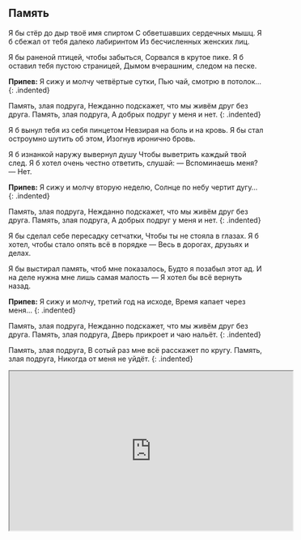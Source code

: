 ﻿---
layout: lyrics
---

## Память

Я<span class="Em"></span> бы стёр до дыр твоё и<span class="A"></span>мя спиртом
С обвет<span class="C"></span>шавших сердечных мы<span class="Em"></span>шц.
Я б сбе<span class="Em"></span>жал от тебя да<span class="A"></span>леко лабиринтом
Из бесчис<span class="C"></span>ленных женских ли<span class="Em"></span>ц.

Я бы<span class="Em"></span> раненой птицей, что<span class="A"></span>бы забыться,
Сорвал<span class="C"></span>ся в крутое пике<span class="Em"></span>.
Я б ос<span class="Em"></span>тавил тебя пусто<span class="A"></span>ю страницей,
Дымом<span class="C"></span> вчерашним, следом на песке<span class="Em"></span>.

**Припев:**
Я<span class="C"></span> сижу и молчу четвёр<span class="G"></span>тые сутки,
Пью ча<span class="A"></span>й, смотрю в пото<span class="B7"></span>лок…
{: .indented}

Па<span class="Em"></span>мять, злая подру<span class="A"></span>га,
Нежданно подска<span class="D"></span>жет, что мы живё<span class="G"></span>м друг без друга.
Па<span class="Em"></span>мять, злая подру<span class="A"></span>га,
А добрых подру<span class="C"></span>г у меня<span class="B7"></span> и не<span class="Em"></span>т.
{: .indented}

Я б вынул тебя из себя пинцетом
Невзирая на боль и на кровь.
Я бы стал остроумно шутить об этом,
Изогнув иронично бровь.

Я б изнанкой наружу вывернул душу
Чтобы выветрить каждый твой след.
Я б хотел очень честно ответить, слушай:
— Вспоминаешь меня? — Нет.

**Припев:**
Я сижу и молчу вторую неделю,
Солнце по небу чертит дугу…
{: .indented}

Память, злая подруга,
Нежданно подскажет, что мы живём друг без друга.
Память, злая подруга,
А добрых подруг у меня и нет.
{: .indented}

Я бы сделал себе пересадку сетчатки,
Чтобы ты не стояла в глазах.
Я б хотел, чтобы стало опять всё в порядке —
Весь в дорогах, друзьях и делах.

Я бы выстирал память, чтоб мне показалось,
Будто я позабыл этот ад.
И на деле нужна мне лишь самая малость —
Я хотел бы всё вернуть назад.

**Припев:**
Я сижу и молчу, третий год на исходе,
Время капает через меня…
{: .indented}

Па<span class="Em"></span>мять, злая подру<span class="A"></span>га,
Нежданно подска<span class="D"></span>жет, что мы живё<span class="G"></span>м друг без друга.
Па<span class="Em"></span>мять, злая подру<span class="A"></span>га,
Дверь прикро<span class="D"></span>ет и ча<span class="G"></span>ю нальёт.
{: .indented}

Па<span class="Em"></span>мять, злая подру<span class="A"></span>га,
В со<span class="D"></span>тый раз мне всё расскажет по<span class="G"></span> кругу.
Па<span class="Em"></span>мять, злая подру<span class="A"></span>га,
Никогда<span class="C"></span> от меня<span class="B7"></span> не уйдёт<span class="Em"></span>.
{: .indented}

<div class="video-wrapper">
  <iframe width="560" height="315" src="https://www.youtube.com/embed/tjtH9JOL5GQ" allow="accelerometer; autoplay; encrypted-media; gyroscope; picture-in-picture" allowfullscreen></iframe>
</div>